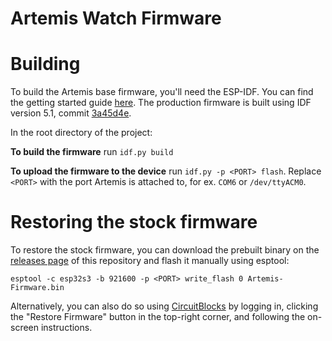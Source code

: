 # Artemis Watch Firmware

# Building
To build the Artemis base firmware, you'll need the ESP-IDF. You can find the getting started 
guide [here](https://docs.espressif.com/projects/esp-idf/en/latest/esp32/get-started/). The 
production firmware is built using IDF version 5.1, commit [3a45d4e](https://github.com/espressif/esp-idf/tree/3a45d4e949a174e8829a2e4c86c421b030ceac5a).

In the root directory of the project:

**To build the firmware** run ```idf.py build```

**To upload the firmware to the device** run ```idf.py -p <PORT> flash```. Replace `<PORT>` with 
the port Artemis is attached to, for ex. ```COM6``` or ```/dev/ttyACM0```.

# Restoring the stock firmware
To restore the stock firmware, you can download the prebuilt binary on the [releases page](https://github.com/CircuitMess/GC_Artemis-Firmware/releases) of this repository 
and flash it manually using esptool:
```shell
esptool -c esp32s3 -b 921600 -p <PORT> write_flash 0 Artemis-Firmware.bin
```

Alternatively, you can also do so using [CircuitBlocks](https://code.circuitmess.com/) by 
logging in, clicking the "Restore Firmware" button in the top-right corner, and following the 
on-screen instructions. 